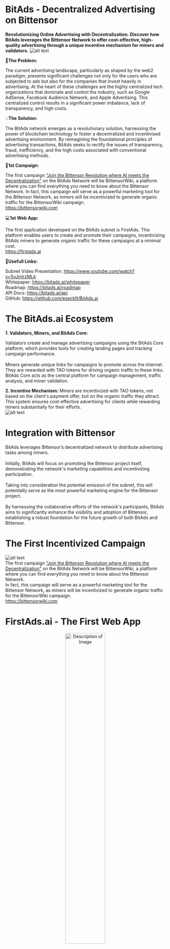# BitAds - Decentralized Advertising on Bittensor

**Revolutionizing Online Advertising with Decentralization. Discover how BitAds leverages the Bittensor Network to offer cost-effective, high-quality advertising through a unique incentive mechanism for miners and validators.**
![alt text](docs/bitads.png)


:no_entry_sign:**The Problem:**

The current advertising landscape, particularly as shaped by the web2 paradigm, presents significant challenges not only for the users who are subjected to ads but also for the companies that invest heavily in advertising. At the heart of these challenges are the highly centralized tech organizations that dominate and control the industry, such as Google AdSense, Facebook Audience Network, and Apple Advertising. This centralized control results in a significant power imbalance, lack of transparency, and high costs. 

:bulb:**The Solution:**

The BitAds network emerges as a revolutionary solution, harnessing the power of blockchain technology to foster a decentralized and incentivised advertising environment. By reimagining the foundational principles of advertising transactions, BitAds seeks to rectify the issues of transparency, fraud, inefficiency, and the high costs associated with conventional advertising methods.

:mega:**1st Campaign:**

The first campaign ["Join the Bittensor Revolution where AI meets the Decentralization"](https://x.bitads.ai/lty9sdtvcg55s/) on the BitAds Network will be BittensorWiki, a platform where you can find everything you need to know about the Bittensor Network. In fact, this campaign will serve as a powerful marketing tool for the Bittensor Network, as miners will be incentivized to generate organic traffic for the BittensorWiki campaign. <br>
https://bittensorwiki.com

:computer:**1st Web App:**

The first application developed on the BitAds subnet is FirstAds. This platform enables users to create and promote their campaigns, incentivizing BitAds miners to generate organic traffic for these campaigns at a minimal cost. <br>
https://firstads.ai

:link:**Usefull Links:** <br>

Subnet Video Presentation: https://www.youtube.com/watch?v=5vJjnIrzMLk <br>
Whitepaper: https://bitads.ai/whitepaper <br>
Roadmap: https://bitads.ai/roadmap <br>
API Docs: https://bitads.ai/api <br>
GitHub: https://github.com/eseckft/BitAds.ai

# The BitAds.ai Ecosystem

**1. Validators, Miners, and BitAds Core:**

Validators create and manage advertising campaigns using the BitAds Core platform, which provides tools for creating landing pages and tracking campaign performance. <br><br>
Miners generate unique links for campaigns to promote across the internet. They are rewarded with TAO tokens for driving organic traffic to these links. BitAds Core acts as the central platform for campaign management, traffic analysis, and miner validation.

**2. Incentive Mechanism:**
Miners are incentivized with TAO tokens, not based on the client's payment offer, but on the organic traffic they attract. This system ensures cost-effective advertising for clients while rewarding miners substantially for their efforts.
<br>
![alt text](docs/bitads_diagram.png)

# Integration with Bittensor

BitAds leverages Bittensor’s decentralized network to distribute advertising tasks among miners. <br><br>
Initially, BitAds will focus on promoting the Bittensor project itself, demonstrating the network's marketing capabilities and incentivizing participation. <br><br>
Taking into consideration the potential emission of the subnet, this will potentially serve as the most powerful marketing engine for the Bittensor project. <br><br>
By harnessing the collaborative efforts of the network's participants, BitAds aims to significantly enhance the visibility and adoption of Bittensor, establishing a robust foundation for the future growth of both BitAds and Bittensor.

# The First Incentivized Campaign
![alt text](docs/bittensor_campaign.png)<br>
The first campaign ["Join the Bittensor Revolution where AI meets the Decentralization"](https://x.bitads.ai/lty9sdtvcg55s/) on the BitAds Network will be BittensorWiki, a platform where you can find everything you need to know about the Bittensor Network. <br>
In fact, this campaign will serve as a powerful marketing tool for the Bittensor Network, as miners will be incentivized to generate organic traffic for the BittensorWiki campaign. <br>
https://bittensorwiki.com

# FirstAds.ai - The First Web App
<p align="center">
  <img src="docs/firstads.png" alt="Description of Image" width="50%" />
</p>

The first application developed on the BitAds subnet is FirstAds. This platform enables users to create and promote their campaigns, incentivizing BitAds miners to generate organic traffic for these campaigns at a minimal cost. <br>
https://firstads.ai

# Advantages of BitAds.ai

:globe_with_meridians:**Decentralization** <br>
BitAds emphasizes optimal decentralization by ensuring a broad distribution of miners and validators.

:moneybag:**Cost-Effectiveness** <br>
By operating on low-cost systems requirements and incentivizing miners with TAO tokens, BitAds offers a highly economical advertising solution for both parties, clients and promoters.

:gem:**Quality Traffic** <br>
The incentive mechanism encourages miners to drive high-quality organic traffic to their links.

:star:**Miners Competition** <br>
Miners are motivated to outperform each other in attracting the best traffic to clients' websites, in order to generate more rewards. This competition enhances the effectiveness of advertising campaigns, ensuring that clients will receive optimal visibility and engagement.

# Income Sources for Validators
:white_check_mark:**Validators can monetize their participation in BitAds through various avenues, including promoting their own products, engaging in affiliate marketing, developing applications using the BitAds API, and offering API access to others.**

# Scoring Mechanism

The scoring formula for BitAds miners incorporates a thoughtful approach to quantifying the effectiveness and impact of miners based on two key performance indicators: Unique visits and Click-through rate (CTR).

:arrow_down:**Parameters and Normalization**

**Unique Visits (U)** <br>
This measures the total number of distinct visitors directed to the campaign via the miner's unique link. It's a direct indicator of the reach and traffic generated by the miner.

**Click-Through Rate (CTR)** <br>
Expressed as a decimal, this metric captures the efficiency of the campaign in engaging visitors. Specifically, it measures the proportion of visitors who click the "call to action" button and, if prompted, complete a captcha. A CTR of 5% is represented as 0.05, for example.

**Maximum Expected Values (Umax and CTRmax)** <br>
These thresholds are set to normalize the unique visits and CTR, ensuring they're scaled to a value between 0 and 1. This normalization facilitates a fair comparison between miners, accounting for varying scales of performance.  Let's say Umax is set to 1000, and CTRmax is 0.15.

Normalization is performed as follows:
```bash
Unorm = U / Umax
CTRnorm = CTR / CTRmax
```

**Weight of Parameters (Wu and Wc)** <br>
These weights reflect the relative importance of Unique visits and CTR in calculating the miner's score. By adjusting these weights, you can balance the emphasis on traffic generation versus engagement.<br> In our model, both parameters are equally valued, with Wu = 0.5 and Wc = 0.5.

**Score Calculation** <br>
The Miner Score is computed by applying the weights to the normalized values of unique visits and CTR, as follows:

```bash
MINER SCORE = (Wu ⋅ Unorm) + (Wc ⋅ CTRnorm)
```

Given the example of a miner with 1000 unique visitors and a CTR of 5% (0.05), and with the normalization constants provided (Umax = 1000, CTRmax = 0.15), the calculations would be:
```bash
Unorm = 1000 / 1000 = 1
CTRnorm = 0.05 / 0.15 = 0.333
```

Thus, the Miner Score would be:
```bash
MINER SCORE = (0.51) + (0.50.333) = 0.5 + 0.1665 = 0.6665
```

**Conditions and Adjustability:**

The formula caps the Miner Score at 1, ensuring scores remain within a 0 to 1 range. If the calculated score exceeds 1, it's adjusted to 1, maintaining a standardized scoring scale.

Both the maximum expected values (Umax, CTRmax) and the weights (Wu, Wc) are configurable through the admin panel of BitAds. <br> This flexibility allows you to recalibrate the scoring model based on evolving campaign goals, performance benchmarks, or engagement strategies.

# Roadmap

1. **Template and Design Expansion** <br>
Add more templates, colors, and layouts to BitAds landing pages.

2. **Device Targeting** <br>
Implement device targeting feature to specify desired traffic source.

3. **Performance Analytics** <br>
Implement daily performance analytics for validators to enhance campaign monitoring.

4. **Geo-Location** <br>
Implement geo-location filtering to enable validators and clients to specify desired traffic origins in BitAds.

5. **Campaign Information Bot** <br>
Launch an interactive discord/telegram bot to provide miners with immediate access to campaign information and notifications.

6. **Traffic Source Analysis** <br>
Implement traffic source analysis to precisely track visitor origins.

7. **Domain Selection Expansion** <br>
Expand landing page domains to enable validators and clients to select from a wider range of options.

8. **Conversion Tracking** <br>
Integrate conversion tracking in order to measure conversion rates on client websites.

# Usage of Scripts

Please note that the usage of scripts within this repository is restricted to registered users of [BitAds.ai](https://BitAds.ai)

To utilize any scripts provided here, you must first sign up and authenticate yourself on the [BitAds.ai](https://BitAds.ai) platform. Once registered, you will be granted access to the necessary resources and functionalities.

For any inquiries regarding script usage or registration, please refer to the official documentation on [BitAds.ai](https://BitAds.ai) or contact our support team.

# Installation Guide

To begin using this repository, the first step is to install Bittensor. Bittensor is a prerequisite for running the scripts and tools provided here. 

You can find detailed installation instructions for Bittensor in the official documentation [here](https://docs.bittensor.com/getting-started/installation).

Please make sure to follow the installation steps carefully to ensure that Bittensor is properly set up on your system before proceeding with any other operations.

If you encounter any issues during the installation process, refer to the troubleshooting section in the Bittensor documentation or reach out to our support team for assistance.

# Creating a Wallet

Before proceeding, you'll need to create a wallet. A wallet is required for managing your digital assets and interacting with the functionalities provided by this repository.

Detailed instructions on how to create a wallet can be found in the official documentation [here](https://docs.bittensor.com/getting-started/wallets).

Please ensure that you follow the steps outlined in the documentation carefully to set up your wallet correctly.

# Registration in Subnetwork \<ID\>

To fully utilize the functionalities provided by this repository, it is necessary to register within Subnetwork **120 (TESTNET)**. 

Registration in Subnetwork **120** allows you to access specific features and resources tailored to your needs.

```bash
btcli subnet register --netuid 120 --wallet.name <name> --wallet.hotkey <name>
```

# Running Scripts

To execute the commands at the root of the project, you can follow these steps:

- Install the project in editable mode using pip:
```basg 
python3 -m pip install -e .
```
- Install the project's library:
```basg 
python3 setup.py install_lib
```
- Build the project:
```basg 
python3 setup.py build
```

After registration, you can start the miner script using the following command:

```bash
python neurons/miner.py --netuid <id> --wallet.name <name> --wallet.hotkey <name> --logging.debug --logging.trace
```

And for running the validator script, use:

```bash
python neurons/validator.py --netuid <id> --wallet.name <name> --wallet.hotkey <name> --logging.debug --logging.trace
```
